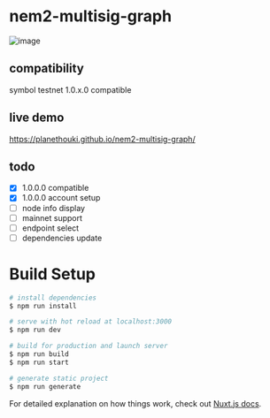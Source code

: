 # nem2-multisig-graph

![image](https://user-images.githubusercontent.com/26595148/72197624-b8cd6b00-3466-11ea-9521-ab485523dbd9.png)

## compatibility

symbol testnet 1.0.x.0 compatible

## live demo

https://planethouki.github.io/nem2-multisig-graph/

## todo

- [x] 1.0.0.0 compatible
- [x] 1.0.0.0 account setup
- [ ] node info display
- [ ] mainnet support
- [ ] endpoint select
- [ ] dependencies update

# Build Setup

``` bash
# install dependencies
$ npm run install

# serve with hot reload at localhost:3000
$ npm run dev

# build for production and launch server
$ npm run build
$ npm run start

# generate static project
$ npm run generate
```

For detailed explanation on how things work, check out [Nuxt.js docs](https://nuxtjs.org).
